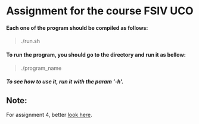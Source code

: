  # Assignment for the course FSIV UCO
 #### Each one of the program should be compiled as follows:
 > ./run.sh
 #### To run the program, you should go to the directory and run it as bellow:
 > ./program_name 
 ##### To see how to use it, run it with the param '-h'.

 ## Note:
For assignment 4, better [look here](https://github.com/golly10/FSIV-2018/tree/master/Repaso/P4/src).